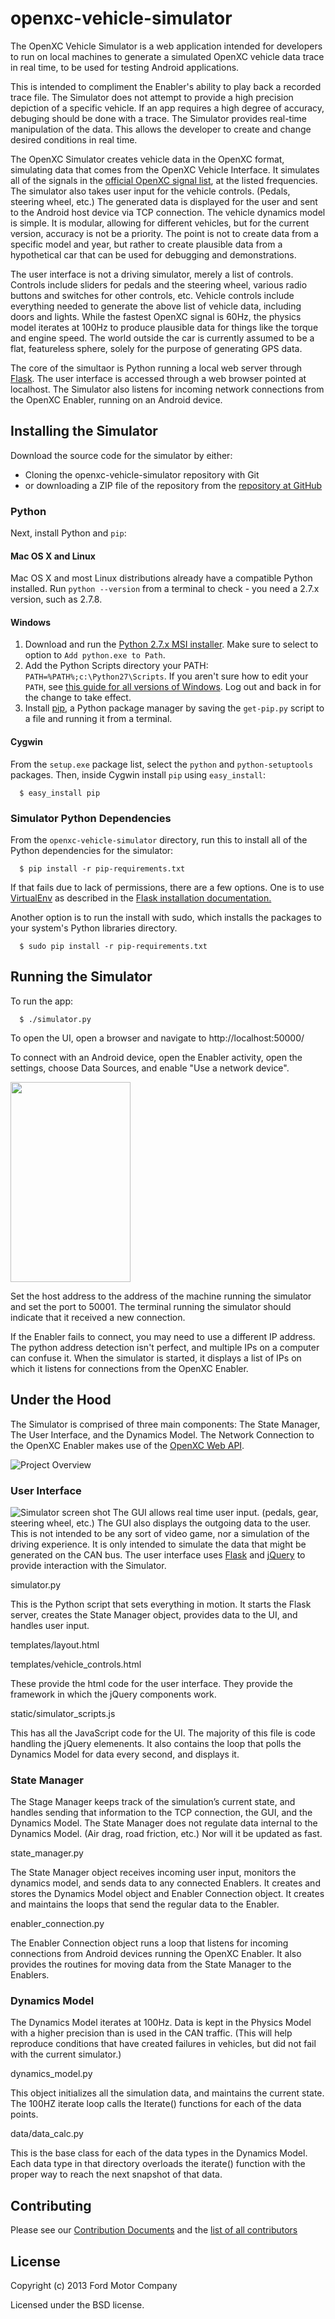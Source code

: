 # openxc-vehicle-simulator

The OpenXC Vehicle Simulator is a web application intended for developers to run
on local machines to generate a simulated OpenXC vehicle data trace in real
time, to be used for testing Android applications.

This is intended to compliment the Enabler's ability to play back a recorded
trace file.  The Simulator does not attempt to provide a high precision
depiction of a specific vehicle.  If an app requires a high degree of accuracy,
debuging should be done with a trace.  The Simulator provides real-time
manipulation of the data.  This allows the developer to create and change
desired conditions in real time.

The OpenXC Simulator creates vehicle data in the OpenXC format, simulating data
that comes from the OpenXC Vehicle Interface.  It simulates all of the signals
in the [official OpenXC signal
list](http://openxcplatform.com/vehicle-interface/output-format.html), at the
listed frequencies.  The simulator also takes user input for the vehicle
controls.  (Pedals, steering wheel, etc.)  The generated data is displayed for
the user and sent to the Android host device via TCP connection.  The vehicle
dynamics model is simple.  It is modular, allowing for different vehicles, but
for the current version, accuracy is not be a priority. The point is not to
create data from a specific model and year, but rather to create plausible data
from a hypothetical car that can be used for debugging and demonstrations.

The user interface is not a driving simulator, merely a list of controls.
Controls include sliders for pedals and the steering wheel, various radio
buttons and switches for other controls, etc.  Vehicle controls include
everything needed to generate the above list of vehicle data, including doors
and lights.  While the fastest OpenXC signal is 60Hz, the physics model iterates
at 100Hz to produce plausible data for things like the torque and engine speed.
The world outside the car is currently assumed to be a flat, featureless sphere,
solely for the purpose of generating GPS data.

The core of the simultaor is Python running a local web server through
[Flask](http://flask.pocoo.org/docs/installation).  The user interface is
accessed through a web browser pointed at localhost.  The Simulator also listens
for incoming network connections from the OpenXC Enabler, running on an Android
device.

## Installing the Simulator

Download the source code for the simulator by either:

* Cloning the openxc-vehicle-simulator repository with Git
* or downloading a ZIP file of the repository from the [repository at
  GitHub](https://github.com/openxc/openxc-vehicle-simulator)

### Python

Next, install Python and `pip`:

#### Mac OS X and Linux

Mac OS X and most Linux distributions already have a compatible Python
installed. Run `python --version` from a terminal to check - you need a
2.7.x version, such as 2.7.8.

#### Windows

1. Download and run the [Python 2.7.x MSI
   installer](https://www.python.org/download/releases/2.7.8/). Make sure to
   select to option to `Add python.exe to Path`.
1. Add the Python Scripts directory your PATH:
   `PATH=%PATH%;c:\Python27\Scripts`. If you aren't sure how to edit your
   `PATH`, see [this guide for all versions of Windows](https://www.java.com/en/download/help/path.xml). Log out and back in for
   the change to take effect.
1. Install [pip](https://pip.pypa.io/en/latest/installing.html#install-pip), a
   Python package manager by saving the `get-pip.py` script to a file and
   running it from a terminal.

#### Cygwin

From the `setup.exe` package list, select the `python` and
`python-setuptools` packages. Then, inside Cygwin install `pip` using
`easy_install`:

      $ easy_install pip

### Simulator Python Dependencies

From the `openxc-vehicle-simulator` directory, run this to install all of the
Python dependencies for the simulator:

      $ pip install -r pip-requirements.txt

If that fails due to lack of permissions, there are a few options.  One is to
use [VirtualEnv](https://pypi.python.org/pypi/virtualenv) as described in the
[Flask installation documentation.](http://flask.pocoo.org/docs/installation/)

Another option is to run the install with sudo, which installs the packages to
your system's Python libraries directory.

      $ sudo pip install -r pip-requirements.txt

## Running the Simulator

To run the app:

      $ ./simulator.py

To open the UI, open a browser and navigate to http://localhost:50000/

To connect with an Android device, open the Enabler activity, open the settings,
choose Data Sources, and enable "Use a network device".

<img src="docs/Enabler_Screenshot.png" height="320px" width="192px" />

Set the host address to the address of the machine running the simulator and set
the port to 50001. The terminal running the simulator should indicate that it
received a new connection.

If the Enabler fails to connect, you may need to use a different IP address.
The python address detection isn't perfect, and multiple IPs on a computer can
confuse it.  When the simulator is started, it displays a list of IPs on which it
listens for connections from the OpenXC Enabler.

## Under the Hood
The Simulator is comprised of three main components:  The State Manager, The User
Interface, and the Dynamics Model.  The Network Connection to the OpenXC Enabler
makes use of the
[OpenXC Web API](https://github.com/openxc/web-logging-example#api).

![Project Overview](docs/Overview.png)

### User Interface
![Simulator screen shot](docs/simulator-screenshot.png)
The GUI allows real time user input.  (pedals, gear, steering wheel, etc.)  The
GUI also displays the outgoing data to the user.  This is not intended to be any
sort of video game, nor a simulation of the driving experience.  It is only
intended to simulate the data that might be generated on the CAN bus.  The user
interface uses [Flask](http://flask.pocoo.org/) and
[jQuery](http://jqueryui.com/) to provide interaction with the Simulator.

simulator.py

This is the Python script that sets everything in motion.  It starts the Flask
server, creates the State Manager object, provides data to the UI, and handles
user input.

templates/layout.html

templates/vehicle_controls.html

These provide the html code for the user interface.  They provide the framework
in which the jQuery components work.

static/simulator_scripts.js

This has all the JavaScript code for the UI.  The majority of this file is code
handling the jQuery elemenents.  It also contains the loop that polls the
Dynamics Model for data every second, and displays it.

### State Manager

The Stage Manager keeps track of the simulation’s current state, and handles
sending that information to the TCP connection, the GUI, and the Dynamics Model.
The State Manager does not regulate data internal to the Dynamics Model.  (Air
drag, road friction, etc.)  Nor will it be updated as fast.

state_manager.py

The State Manager object receives incoming user input, monitors the dynamics
model, and sends data to any connected Enablers.  It creates and stores the
Dynamics Model object and Enabler Connection object.  It creates and maintains
the loops that send the regular data to the Enabler.

enabler_connection.py

The Enabler Connection object runs a loop that listens for incoming connections
from Android devices running the OpenXC Enabler.  It also provides the routines
for moving data from the State Manager to the Enablers.

### Dynamics Model

The Dynamics Model iterates at 100Hz.  Data is kept in the Physics Model with a
higher precision than is used in the CAN traffic.  (This will help reproduce
conditions that have created failures in vehicles, but did not fail with the
current simulator.)

dynamics_model.py

This object initializes all the simulation data, and maintains the current
state.  The 100HZ iterate loop calls the Iterate() functions for each of the
data points.

data/data_calc.py

This is the base class for each of the data types in the Dynamics Model.  Each
data type in that directory overloads the iterate() function with the proper way
to reach the next snapshot of that data.

## Contributing

Please see our [Contribution
Documents](https://github.com/openxc/openxc-vehicle-simulator/blob/master/CONTRIBUTING.mkd)
and the [list of all
contributors](https://github.com/openxc/openxc-vehicle-simulator/blob/master/CONTRIBUTORS)

## License

Copyright (c) 2013 Ford Motor Company

Licensed under the BSD license.
